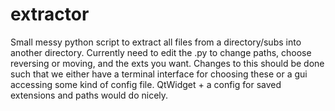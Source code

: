 # extractor
Small messy python script to extract all files from a directory/subs into another directory. Currently need to edit the .py to change paths, choose reversing or moving, and the exts you want. Changes to this should be done such that we either have a terminal interface for choosing these or a gui accessing some kind of config file. QtWidget + a config for saved extensions and paths would do nicely.
